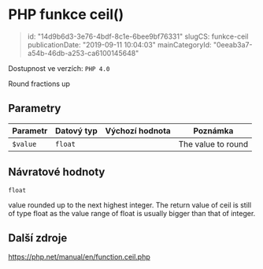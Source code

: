 PHP funkce ceil()
================================

> id: "14d9b6d3-3e76-4bdf-8c1e-6bee9bf76331"
> slugCS: funkce-ceil
> publicationDate: "2019-09-11 10:04:03"
> mainCategoryId: "0eeab3a7-a54b-46db-a253-ca6100145648"

Dostupnost ve verzích: `PHP 4.0`

Round fractions up


Parametry
--------------

| Parametr | Datový typ | Výchozí hodnota | Poznámka |
|-----|-----|-----|-----|
| `$value` | `float` |  | The value to round |


Návratové hodnoty
----------------

`float`

value rounded up to the next highest
integer.
The return value of ceil is still of type
float as the value range of float is
usually bigger than that of integer.

Další zdroje
------------

https://php.net/manual/en/function.ceil.php
